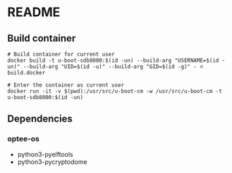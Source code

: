 # README

## Build container
```
# Build container for current user
docker build -t u-boot-sdb8000:$(id -un) --build-arg "USERNAME=$(id -un)" --build-arg "UID=$(id -u)" --build-arg "GID=$(id -g)" - < build.docker

# Enter the container as current user
docker run -it -v $(pwd):/usr/src/u-boot-cm -w /usr/src/u-boot-cm -t u-boot-sdb8000:$(id -un)
```

## Dependencies
### optee-os
- python3-pyelftools
- python3-pycryptodome
